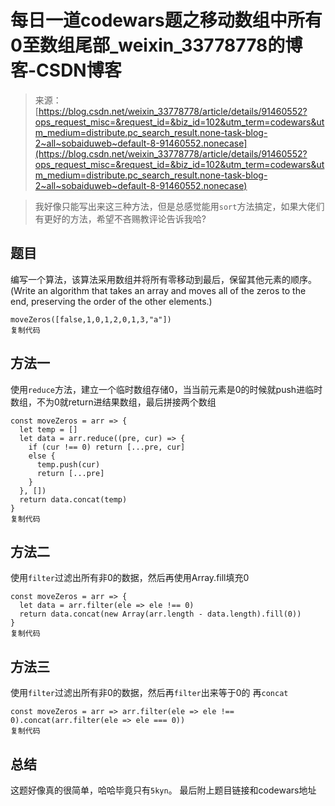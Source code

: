 <!--yml
category: codewars
date: 2022-08-13 11:52:25
-->

# 每日一道codewars题之移动数组中所有0至数组尾部_weixin_33778778的博客-CSDN博客

> 来源：[https://blog.csdn.net/weixin_33778778/article/details/91460552?ops_request_misc=&request_id=&biz_id=102&utm_term=codewars&utm_medium=distribute.pc_search_result.none-task-blog-2~all~sobaiduweb~default-8-91460552.nonecase](https://blog.csdn.net/weixin_33778778/article/details/91460552?ops_request_misc=&request_id=&biz_id=102&utm_term=codewars&utm_medium=distribute.pc_search_result.none-task-blog-2~all~sobaiduweb~default-8-91460552.nonecase)

> 我好像只能写出来这三种方法，但是总感觉能用`sort`方法搞定，如果大佬们有更好的方法，希望不吝赐教评论告诉我哈?

## 题目

编写一个算法，该算法采用数组并将所有零移动到最后，保留其他元素的顺序。 (Write an algorithm that takes an array and moves all of the zeros to the end, preserving the order of the other elements.)

```
moveZeros([false,1,0,1,2,0,1,3,"a"]) 
复制代码
```

## 方法一

使用`reduce`方法，建立一个临时数组存储0，当当前元素是0的时候就push进临时数组，不为0就return进结果数组，最后拼接两个数组

```
const moveZeros = arr => {
  let temp = []
  let data = arr.reduce((pre, cur) => {
    if (cur !== 0) return [...pre, cur]
    else {
      temp.push(cur)
      return [...pre]
    }
  }, [])
  return data.concat(temp)
}
复制代码
```

## 方法二

使用`filter`过滤出所有非0的数据，然后再使用Array.fill填充0

```
const moveZeros = arr => {
  let data = arr.filter(ele => ele !== 0)
  return data.concat(new Array(arr.length - data.length).fill(0))
}
复制代码
```

## 方法三

使用`filter`过滤出所有非0的数据，然后再`filter`出来等于0的 再`concat`

```
const moveZeros = arr => arr.filter(ele => ele !== 0).concat(arr.filter(ele => ele === 0))
复制代码
```

## 总结

这题好像真的很简单，哈哈毕竟只有`5kyn`。 最后附上题目链接和codewars地址